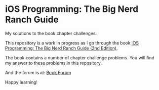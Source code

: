 # iOS Programming: The Big Nerd Ranch Guide

My solutions to the book chapter challenges.

This repository is a work in progress as I go through the book [iOS Programming: The Big Nerd Ranch Guide (2nd Edition)](http://www.amazon.com/gp/product/0321773772/ref=as_li_ss_il?ie=UTF8&tag=tra0f-20&linkCode=as2&camp=217145&creative=399373&creativeASIN=0321773772). 

The book contains a number of chapter challenge problems. You will find my answer to these problems in this repository.

And the forum is at:
[Book Forum](http://forums.bignerdranch.com/viewforum.php?f=73)

Happy learning!
